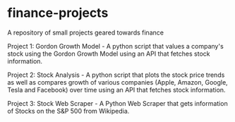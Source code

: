 # finance-projects
A repository of small projects geared towards finance


Project 1: Gordon Growth Model - A python script that values a company's stock using the Gordon Growth Model using an API that fetches stock information.

Project 2: Stock Analysis - A python script that plots the stock price trends as well as compares growth of various companies (Apple, Amazon, Google, Tesla and Facebook) over time using an API that fetches stock information. 

Project 3: Stock Web Scraper - A Python Web Scraper that gets information of Stocks on the S&P 500 from Wikipedia. 
